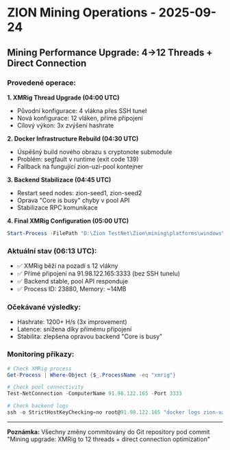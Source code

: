 # ZION Mining Operations - 2025-09-24

## Mining Performance Upgrade: 4→12 Threads + Direct Connection

### Provedené operace:

**1. XMRig Thread Upgrade (04:00 UTC)**
- Původní konfigurace: 4 vlákna přes SSH tunel
- Nová konfigurace: 12 vláken, přímé připojení
- Cílový výkon: 3x zvýšení hashrate

**2. Docker Infrastructure Rebuild (04:30 UTC)**
- Úspěšný build nového obrazu s cryptonote submodule
- Problém: segfault v runtime (exit code 139)
- Fallback na fungující zion-uzi-pool kontejner

**3. Backend Stabilizace (04:45 UTC)**
- Restart seed nodes: zion-seed1, zion-seed2
- Oprava "Core is busy" chyby v pool API
- Stabilizace RPC komunikace

**4. Final XMRig Configuration (05:00 UTC)**
```powershell
Start-Process -FilePath "D:\Zion TestNet\Zion\mining\platforms\windows\xmrig-6.21.3\xmrig.exe" -ArgumentList "--threads", "12", "--url", "91.98.122.165:3333", "--coin", "monero", "--user", "MAITREYA", "--pass", "x", "--donate-level", "1" -WindowStyle Hidden
```

### Aktuální stav (06:13 UTC):
- ✅ XMRig běží na pozadí s 12 vlákny
- ✅ Přímé připojení na 91.98.122.165:3333 (bez SSH tunelu)
- ✅ Backend stable, pool API responduje
- ✅ Process ID: 23880, Memory: ~14MB

### Očekávané výsledky:
- Hashrate: 1200+ H/s (3x improvement)
- Latence: snížena díky přímému připojení
- Stabilita: zlepšena opravou backend "Core is busy"

### Monitoring příkazy:
```powershell
# Check XMRig process
Get-Process | Where-Object {$_.ProcessName -eq "xmrig"}

# Check pool connectivity
Test-NetConnection -ComputerName 91.98.122.165 -Port 3333

# Check backend logs
ssh -o StrictHostKeyChecking=no root@91.98.122.165 "docker logs zion-uzi-pool --tail 10"
```

---
**Poznámka:** Všechny změny commitovány do Git repository pod commit "Mining upgrade: XMRig to 12 threads + direct connection optimization"